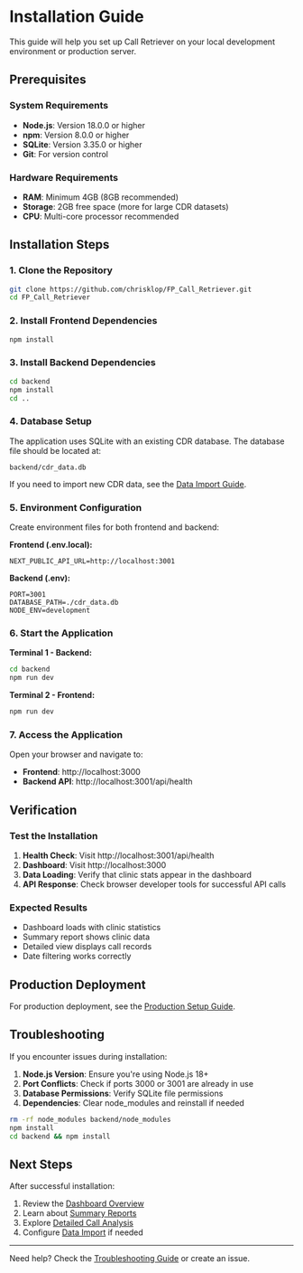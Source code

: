 # Installation Guide

This guide will help you set up Call Retriever on your local development environment or production server.

## Prerequisites

### System Requirements
- **Node.js**: Version 18.0.0 or higher
- **npm**: Version 8.0.0 or higher
- **SQLite**: Version 3.35.0 or higher
- **Git**: For version control

### Hardware Requirements
- **RAM**: Minimum 4GB (8GB recommended)
- **Storage**: 2GB free space (more for large CDR datasets)
- **CPU**: Multi-core processor recommended

## Installation Steps

### 1. Clone the Repository

```bash
git clone https://github.com/chrisklop/FP_Call_Retriever.git
cd FP_Call_Retriever
```

### 2. Install Frontend Dependencies

```bash
npm install
```

### 3. Install Backend Dependencies

```bash
cd backend
npm install
cd ..
```

### 4. Database Setup

The application uses SQLite with an existing CDR database. The database file should be located at:
```
backend/cdr_data.db
```

If you need to import new CDR data, see the [Data Import Guide](Data-Import).

### 5. Environment Configuration

Create environment files for both frontend and backend:

**Frontend (.env.local):**
```env
NEXT_PUBLIC_API_URL=http://localhost:3001
```

**Backend (.env):**
```env
PORT=3001
DATABASE_PATH=./cdr_data.db
NODE_ENV=development
```

### 6. Start the Application

**Terminal 1 - Backend:**
```bash
cd backend
npm run dev
```

**Terminal 2 - Frontend:**
```bash
npm run dev
```

### 7. Access the Application

Open your browser and navigate to:
- **Frontend**: http://localhost:3000
- **Backend API**: http://localhost:3001/api/health

## Verification

### Test the Installation

1. **Health Check**: Visit http://localhost:3001/api/health
2. **Dashboard**: Visit http://localhost:3000
3. **Data Loading**: Verify that clinic stats appear in the dashboard
4. **API Response**: Check browser developer tools for successful API calls

### Expected Results

- Dashboard loads with clinic statistics
- Summary report shows clinic data
- Detailed view displays call records
- Date filtering works correctly

## Production Deployment

For production deployment, see the [Production Setup Guide](Production-Setup).

## Troubleshooting

If you encounter issues during installation:

1. **Node.js Version**: Ensure you're using Node.js 18+
2. **Port Conflicts**: Check if ports 3000 or 3001 are already in use
3. **Database Permissions**: Verify SQLite file permissions
4. **Dependencies**: Clear node_modules and reinstall if needed

```bash
rm -rf node_modules backend/node_modules
npm install
cd backend && npm install
```

## Next Steps

After successful installation:
1. Review the [Dashboard Overview](Dashboard-Overview)
2. Learn about [Summary Reports](Summary-Reports)
3. Explore [Detailed Call Analysis](Detailed-Analysis)
4. Configure [Data Import](Data-Import) if needed

---

Need help? Check the [Troubleshooting Guide](Troubleshooting) or create an issue.